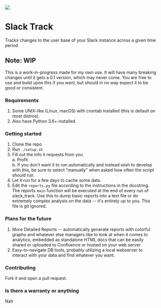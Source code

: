 ![](https://github.com/bhimesuber/slack_track/workflows/.github/workflows/pythonapp.yml/badge.svg)

# Slack Track
Tracks changes to the user base of your Slack instance across a given time period

## Note: WIP
This is a work-in-progress made for my own use. It will have many breaking changes until it gets a 0.1 version, which may never come.
You are free to use and build upon this if you want, but should in no way expect it to be good or consistent.

### Requirements
1. Some UNIX-like (Linux, macOS) with crontab installed (this is default on most distros).  
2. Also have Python 3.6+ installed.


### Getting started
1. Clone the repo  
2. Run `./setup.sh`  
3. Fill out the info it requests from you  
  a. Profit.  
  b. If you don't want it to run automatically and instead wish to develop with this, be sure to select "manually" when
asked how often the script should run. 
4. Let it run for a few days to cache some data. 
5. Edit the `reports.py` file according to the instructions in the docstring. The reports `main` function will be executed 
at the end of every run of slack_track. Use this to dump basic reports into a text file or do extremely complex analysis on
the data -- it's entirely up to you. This file is git ignored.


### Plans for the future
1. More Detailed Reports -- automatically generate reports with colorful graphs and whatever else managers like to look 
at when it comes to analytics, embedded as standalone HTML docs that can be easily shared or uploaded to Confluence or hosted
on your web server.
2. Easy-to-navigate DB tools, probably utilizing a local webserver to interact with your data and find whatever you want. 


### Contributing
Fork it and open a pull request.


### Is there a warranty or anything
Nah


